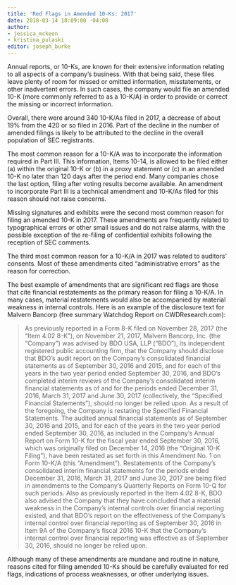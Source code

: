 ```yaml
---
title: 'Red Flags in Amended 10-Ks: 2017'
date: 2018-03-14 18:09:00 -04:00
author:
- jessica_mckeon
- kristina_pulaski
editor: joseph_burke
---
```


Annual reports, or 10-Ks, are known for their extensive information relating to all aspects of a company’s business. With that being said, these files leave plenty of room for missed or omitted information, misstatements, or other inadvertent errors. In such cases, the company would file an amended 10-K (more commonly referred to as a 10-K/A) in order to provide or correct the missing or incorrect information.

Overall, there were around 340 10-K/As filed in 2017, a decrease of about 19% from the 420 or so filed in 2016. Part of the decline in the number of amended filings is likely to be attributed to the decline in the overall population of SEC registrants.

The most common reason for a 10-K/A was to incorporate the information required in Part III. This information, Items 10-14, is allowed to be filed either (a) within the original 10-K or (b) in a proxy statement or (c) in an amended 10-K no later than 120 days after the period end. Many companies chose the last option, filing after voting results become available. An amendment to incorporate Part III is a technical amendment and 10-K/As filed for this reason should not raise concerns.

Missing signatures and exhibits were the second most common reason for filing an amended 10-K in 2017. These amendments are frequently related to typographical errors or other small issues and do not raise alarms, with the possible exception of the re-filing of confidential exhibits following the reception of SEC comments.

The third most common reason for a 10-K/A in 2017 was related to auditors’ consents. Most of these amendments cited “administrative errors” as the reason for correction.

The best example of amendments that are significant red flags are those that cite financial restatements as the primary reason for filing a 10-K/A. In many cases, material restatements would also be accompanied by material weakness in internal controls. Here is an example of the disclosure text for Malvern Bancorp (free summary Watchdog Report on CWDResearch.com):

> As previously reported in a Form 8-K filed on November 28, 2017 (the “Item 4.02 8-K”), on November 21, 2017, Malvern Bancorp, Inc. (the “Company”) was advised by BDO USA, LLP (“BDO”), its independent registered public accounting firm, that the Company should disclose that BDO’s audit report on the Company’s consolidated financial statements as of September 30, 2016 and 2015, and for each of the years in the two year period ended September 30, 2016, and BDO’s completed interim reviews of the Company’s consolidated interim financial statements as of and for the periods ended December 31, 2016, March 31, 2017 and June 30, 2017 (collectively, the “Specified Financial Statements”), should no longer be relied upon. As a result of the foregoing, the Company is restating the Specified Financial Statements. The audited annual financial statements as of September 30, 2016 and 2015, and for each of the years in the two year period ended September 30, 2016, as included in the Company’s Annual Report on Form 10-K for the fiscal year ended September 30, 2016, which was originally filed on December 14, 2016 (the “Original 10-K Filing”), have been restated as set forth in this Amendment No. 1 on Form 10-K/A (this “Amendment”). Restatements of the Company’s consolidated interim financial statements for the periods ended December 31, 2016, March 31, 2017 and June 30, 2017 are being filed in amendments to the Company’s Quarterly Reports on Form 10-Q for such periods. Also as previously reported in the Item 4.02 8-K, BDO also advised the Company that they have concluded that a material weakness in the Company’s internal controls over financial reporting existed, and that BDO’s report on the effectiveness of the Company’s internal control over financial reporting as of September 30, 2016 in Item 9A of the Company’s fiscal 2016 10-K that the Company’s internal control over financial reporting was effective as of September 30, 2016, should no longer be relied upon.

Although many of these amendments are mundane and routine in nature, reasons cited for filing amended 10-Ks should be carefully evaluated for red flags, indications of process weaknesses, or other underlying issues.
